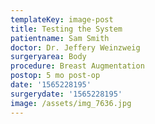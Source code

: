 ```yaml
---
templateKey: image-post
title: Testing the System
patientname: Sam Smith
doctor: Dr. Jeffery Weinzweig
surgeryarea: Body
procedure: Breast Augmentation
postop: 5 mo post-op
date: '1565228195'
surgerydate: '1565228195'
image: /assets/img_7636.jpg
---
```


